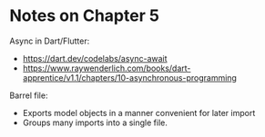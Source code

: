 # Notes on Chapter 5

Async in Dart/Flutter:
* https://dart.dev/codelabs/async-await
* https://www.raywenderlich.com/books/dart-apprentice/v1.1/chapters/10-asynchronous-programming

Barrel file:
* Exports model objects in a manner convenient for later import
* Groups many imports into a single file.

